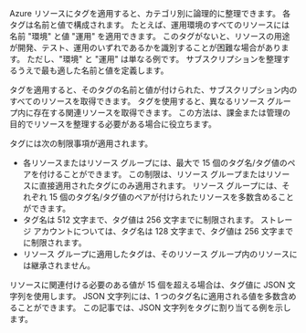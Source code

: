 Azure リソースにタグを適用すると、カテゴリ別に論理的に整理できます。 各タグは名前と値で構成されます。 たとえば、運用環境のすべてのリソースには名前 "環境" と値 "運用" を適用できます。 このタグがないと、リソースの用途が開発、テスト、運用のいずれであるかを識別することが困難な場合があります。 ただし、"環境" と "運用" は単なる例です。 サブスクリプションを整理するうえで最も適した名前と値を定義します。

タグを適用すると、そのタグの名前と値が付けられた、サブスクリプション内のすべてのリソースを取得できます。 タグを使用すると、異なるリソース グループ内に存在する関連リソースを取得できます。 この方法は、課金または管理の目的でリソースを整理する必要がある場合に役立ちます。

タグには次の制限事項が適用されます。

* 各リソースまたはリソース グループには、最大で 15 個のタグ名/タグ値のペアを付けることができます。 この制限は、リソース グループまたはリソースに直接適用されたタグにのみ適用されます。 リソース グループには、それぞれ 15 個のタグ名/タグ値のペアが付けられたリソースを多数含めることができます。 
* タグ名は 512 文字まで、タグ値は 256 文字までに制限されます。 ストレージ アカウントについては、タグ名は 128 文字まで、タグ値は 256 文字までに制限されます。
* リソース グループに適用したタグは、そのリソース グループ内のリソースには継承されません。 

リソースに関連付ける必要のある値が 15 個を超える場合は、タグ値に JSON 文字列を使用します。 JSON 文字列には、1 つのタグ名に適用される値を多数含めることができます。 この記事では、JSON 文字列をタグに割り当てる例を示します。